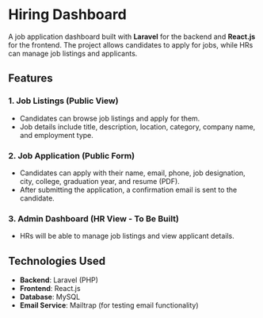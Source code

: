 # Hiring Dashboard

A job application dashboard built with **Laravel** for the backend and **React.js** for the frontend. The project allows candidates to apply for jobs, while HRs can manage job listings and applicants.

## Features

### 1. **Job Listings (Public View)**
- Candidates can browse job listings and apply for them.
- Job details include title, description, location, category, company name, and employment type.

### 2. **Job Application (Public Form)**
- Candidates can apply with their name, email, phone, job designation, city, college, graduation year, and resume (PDF).
- After submitting the application, a confirmation email is sent to the candidate.

### 3. **Admin Dashboard (HR View - To Be Built)**
- HRs will be able to manage job listings and view applicant details.
  
## Technologies Used
- **Backend**: Laravel (PHP)
- **Frontend**: React.js
- **Database**: MySQL
- **Email Service**: Mailtrap (for testing email functionality)
  

